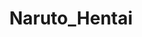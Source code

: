 ---
title: Naruto_Hentai
crosslinks:
- HentaiLovers
- livven
- Pixiv
- futanari
- GoldenCollections
---